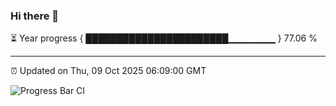 ### Hi there 👋

⏳ Year progress { ███████████████████████▁▁▁▁▁▁▁ } 77.06 %

---

⏰ Updated on Thu, 09 Oct 2025 06:09:00 GMT

![Progress Bar CI](https://github.com/liununu/liununu/workflows/Progress%20Bar%20CI/badge.svg)
